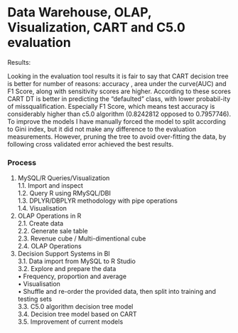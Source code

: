 # Data Warehouse, OLAP, Visualization, CART and C5.0 evaluation

Results: <br />

Looking in the evaluation tool results it is fair to say that CART decision tree is better for number of reasons: accuracy , area under the curve(AUC) and F1 Score, along with sensitivity scores are higher. According to these scores CART DT is better in predicting the “defaulted” class, with lower probabil-ity of missqualification. Especially F1 Score, which means test accuracy is considerably higher than c5.0 algorithm (0.8242812 opposed to 0.7957746). 
To improve the models I have manually forced the model to split according to Gini index, but it did not make any difference to the evaluation measurements. However, pruning the tree to avoid over-fitting the data, by following cross validated error achieved the best results. 

### Process 
1.	MySQL/R Queries/Visualization <br/>
1.1.	Import and inspect	<br/>
1.2.	Query R using RMySQL/DBI	<br/>
1.3.	DPLYR/DBPLYR methodology with pipe operations	<br/>
1.4.	Visualisation	<br/>
2.	OLAP Operations in R <br/>
2.1.	Create data	<br/>
2.2.	Generate sale table	<br/>
2.3.	Revenue cube / Multi-dimentional cube	<br/>
2.4.	OLAP Operations	<br/>
3.	Decision Support Systems in BI <br/>
3.1.	Data import from MySQL to R Studio	<br/>
3.2.	Explore and prepare the data	<br/>
•	Frequency, proportion and average <br/>
•	Visualisation	<br/>
•	Shuffle and re-order the provided data, then split into training and testing sets	<br/>
3.3.	C5.0 algorithm decision tree model	<br/>
3.4.	Decision tree model based on CART <br/>
3.5.	Improvement of current models
